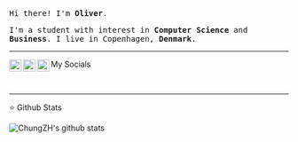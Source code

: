 <p><samp>Hi there! I'm <b>Oliver</b>.</samp></p>
<p><samp>I'm a student with interest in <b>Computer Science</b> and <b>Business</b>. I live in Copenhagen, <b>Denmark</b>.</samp></p>
<hr>
<p>
  My Socials
  <a href="https://www.linkedin.com/in/oliver-agdal-0bb8011b0/">
    <img align="left" alt="Felipe's LinkdeIn" width="22px" src="https://cdn.jsdelivr.net/npm/simple-icons@3.5.0/icons/linkedin.svg" />
  </a>
  <a href="mailto:oliverskole266@gmail.com">
    <img align="left" alt="GMail" width="22px" src="https://cdn.jsdelivr.net/npm/simple-icons@3.5.0/icons/gmail.svg" />
  </a>
  <a href="https://instagram.com/oliveragdal">
    <img align="left" alt="Felipe's Instagram" width="22px" src="https://cdn.jsdelivr.net/npm/simple-icons@3.5.0/icons/instagram.svg" />
  </a>
</p>
<br>
<hr>
⭐️ Github Stats

![ChungZH's github stats](https://github-readme-stats.vercel.app/api?username=agdal&theme=gruvbox&show_icons=true)
